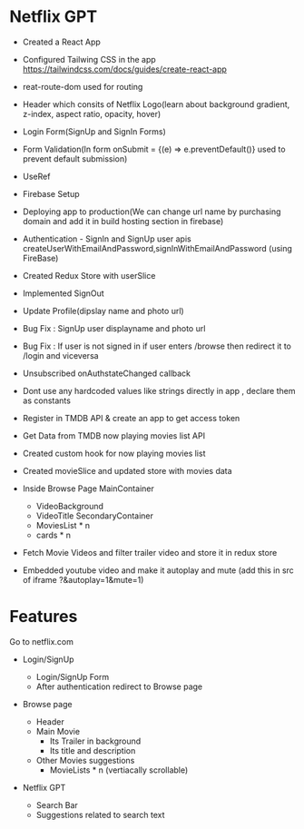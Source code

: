 # Netflix GPT
- Created a React App

- Configured Tailwing CSS in the app https://tailwindcss.com/docs/guides/create-react-app

- reat-route-dom used for routing

- Header which consits of Netflix Logo(learn about background gradient, z-index, aspect ratio, opacity, hover)

- Login Form(SignUp and SignIn Forms)

- Form Validation(In form onSubmit = {(e) => e.preventDefault()} used to prevent default submission)

- UseRef

- Firebase Setup

- Deploying app to production(We can change url name by purchasing domain and add it in build hosting section in firebase)

- Authentication - SignIn and SignUp user apis createUserWithEmailAndPassword,signInWithEmailAndPassword (using FireBase)

- Created Redux Store with userSlice

- Implemented SignOut

- Update Profile(dipslay name and photo url)

- Bug Fix : SignUp user displayname and photo url

- Bug Fix : If user is not signed in if user enters /browse then redirect it to /login and viceversa

- Unsubscribed onAuthstateChanged callback

- Dont use any hardcoded values like strings directly in app , declare them as constants 

- Register in  TMDB API & create an app to get access token 

- Get Data from TMDB now playing movies list API

- Created custom hook for now playing movies list

- Created movieSlice and updated store with movies data

- Inside Browse Page
  MainContainer
    - VideoBackground
    - VideoTitle
  SecondaryContainer
    - MoviesList * n 
    - cards * n 

- Fetch Movie Videos and filter trailer video and store it in redux store

- Embedded youtube video and make it autoplay and mute (add this in src of iframe ?&autoplay=1&mute=1)


# Features
Go to netflix.com

- Login/SignUp 
    - Login/SignUp Form
    - After authentication redirect to Browse page

- Browse page
    - Header
    - Main Movie
        - Its Trailer in background
        - Its title and description
    - Other Movies suggestions
        - MovieLists * n (vertiacally scrollable)

- Netflix GPT
    - Search Bar
    - Suggestions related to search text
